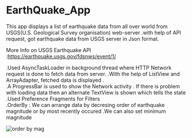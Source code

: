 
# EarthQuake_App

This app displays a list of earthquake data from all over world from USGS(U.S. Geological Survey organisation) web-server .with help of API request, got earthquake data from USGS server in Json format.  

More Info on USGS Earthquake API :https://earthquake.usgs.gov/fdsnws/event/1/

 .Used AsyncTaskLoader in background thread where HTTP Network request is done to fetch data from server.
 .With the help of ListView and ArrayAdapter, fetched data is displayed .  
 .A ProgressBar is used to show the Network activity . If there is problem with loading data then an alternate TextView is shown which tells the state  
 .Used Preference Fragments for Filters                
    .OrderBy : We can arrange data by decresing order of earthquake magnitude or by most recently occured
    .We can also set minimum magnitude
    
![order by mag](https://user-images.githubusercontent.com/66770891/146666503-9a1c2656-7d39-4a7a-9856-47bfc710060e.jpeg)
